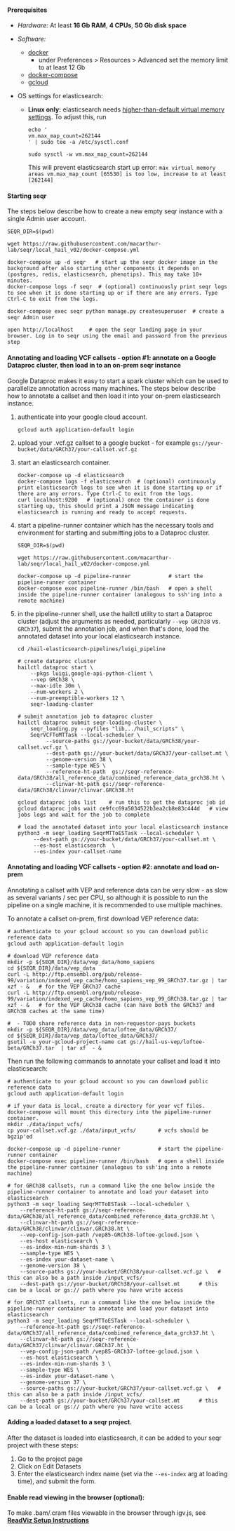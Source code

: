 
#### Prerequisites
 - *Hardware:*  At least **16 Gb RAM**, **4 CPUs**, **50 Gb disk space**  

 - *Software:* 
   - [docker](https://docs.docker.com/install/)
     - under Preferences > Resources > Advanced set the memory limit to at least 12 Gb  
   - [docker-compose](https://docs.docker.com/compose/install/)       
   - [gcloud](https://cloud.google.com/sdk/install)

 - OS settings for elasticsearch:
    - **Linux only:** elasticsearch needs [higher-than-default virtual memory settings](https://www.elastic.co/guide/en/elasticsearch/reference/current/vm-max-map-count.html). To adjust this, run   
       ```
       echo '
       vm.max_map_count=262144
       ' | sudo tee -a /etc/sysctl.conf
         
       sudo sysctl -w vm.max_map_count=262144
       ```
       This will prevent elasticsearch start up error: `max virtual memory areas vm.max_map_count [65530] is too low, increase to at least [262144]`
    
    
#### Starting seqr

The steps below describe how to create a new empty seqr instance with a single Admin user account.

```
SEQR_DIR=$(pwd)

wget https://raw.githubusercontent.com/macarthur-lab/seqr/local_hail_v02/docker-compose.yml

docker-compose up -d seqr   # start up the seqr docker image in the background after also starting other components it depends on (postgres, redis, elasticsearch, phenotips). This may take 10+ minutes.
docker-compose logs -f seqr  # (optional) continuously print seqr logs to see when it is done starting up or if there are any errors. Type Ctrl-C to exit from the logs. 

docker-compose exec seqr python manage.py createsuperuser  # create a seqr Admin user 

open http://localhost     # open the seqr landing page in your browser. Log in to seqr using the email and password from the previous step
```
   
#### Annotating and loading VCF callsets - option #1: annotate on a Google Dataproc cluster, then load in to an on-prem seqr instance 

Google Dataproc makes it easy to start a spark cluster which can be used to parallelize annotation across many machines.
The steps below describe how to annotate a callset and then load it into your on-prem elasticsearch instance.

1. authenticate into your google cloud account.
   ```
   gcloud auth application-default login  
   ```
1. upload your .vcf.gz callset to a google bucket - for example `gs://your-bucket/data/GRCh37/your-callset.vcf.gz`

1. start an elasticsearch container.
   ```
   docker-compose up -d elasticsearch
   docker-compose logs -f elasticsearch  # (optional) continuously print elasticsearch logs to see when it is done starting up or if there are any errors. Type Ctrl-C to exit from the logs.
   curl localhost:9200   # (optional) once the container is done starting up, this should print a JSON message indicating elasticsearch is running and ready to accept requests. 
   ```
    
1. start a pipeline-runner container which has the necessary tools and environment for starting and submitting jobs to a Dataproc cluster.
   ```
   SEQR_DIR=$(pwd)
   
   wget https://raw.githubusercontent.com/macarthur-lab/seqr/local_hail_v02/docker-compose.yml
   
   docker-compose up -d pipeline-runner            # start the pipeline-runner container 
   docker-compose exec pipeline-runner /bin/bash   # open a shell inside the pipeline-runner container (analogous to ssh'ing into a remote machine)
   ```
1. in the pipeline-runner shell, use the hailctl utility to start a Dataproc cluster (adjust the arguments as needed, particularly `--vep GRCh38` vs. `GRCh37`), submit the annotation job, and when that's done, load the annotated dataset into your local elasticsearch instance.
   ```
   cd /hail-elasticsearch-pipelines/luigi_pipeline
   
   # create dataproc cluster
   hailctl dataproc start \
       --pkgs luigi,google-api-python-client \
       --vep GRCh38 \
       --max-idle 30m \
       --num-workers 2 \
       --num-preemptible-workers 12 \
       seqr-loading-cluster

   # submit annotation job to dataproc cluster
   hailctl dataproc submit seqr-loading-cluster \
       seqr_loading.py --pyfiles "lib,../hail_scripts" \
       SeqrVCFToMTTask --local-scheduler \
            --source-paths gs://your-bucket/data/GRCh38/your-callset.vcf.gz \
            --dest-path gs://your-bucket/data/GRCh37/your-callset.mt \
            --genome-version 38 \
            --sample-type WES \
            --reference-ht-path  gs://seqr-reference-data/GRCh38/all_reference_data/combined_reference_data_grch38.ht \
            --clinvar-ht-path gs://seqr-reference-data/GRCh38/clinvar/clinvar.GRCh38.ht
   
   gcloud dataproc jobs list    # run this to get the dataproc job id
   gcloud dataproc jobs wait ce9fcc69a5034522b3ea2cb8e83c444d   # view jobs logs and wait for the job to complete
   
   # load the annotated dataset into your local elasticsearch instance
   python3 -m seqr_loading SeqrMTToESTask --local-scheduler \
        --dest-path gs://your-bucket/data/GRCh37/your-callset.mt \
        --es-host elasticsearch  \
        --es-index your-callset-name
   ``` 
  
  
  
#### Annotating and loading VCF callsets - option #2: annotate and load on-prem

Annotating a callset with VEP and reference data can be very slow - as slow as several variants / sec per CPU, so although it is possible to run the pipeline on a single machine, it is recommended to use multiple machines.

To annotate a callset on-prem, first download VEP reference data:
```
# authenticate to your gcloud account so you can download public reference data
gcloud auth application-default login  

# download VEP reference data
mkdir -p ${SEQR_DIR}/data/vep_data/homo_sapiens
cd ${SEQR_DIR}/data/vep_data
curl -L http://ftp.ensembl.org/pub/release-99/variation/indexed_vep_cache/homo_sapiens_vep_99_GRCh37.tar.gz | tar xzf - &   # for the VEP GRCh37 cache
curl -L http://ftp.ensembl.org/pub/release-99/variation/indexed_vep_cache/homo_sapiens_vep_99_GRCh38.tar.gz | tar xzf - &   # for the VEP GRCh38 cache (can have both the GRCh37 and GRCh38 caches at the same time)

#  - TODO share reference data in non-requestor-pays buckets
mkdir -p ${SEQR_DIR}/data/vep_data/loftee_data/GRCh37/
cd ${SEQR_DIR}/data/vep_data/loftee_data/GRCh37/
gsutil -u your-gcloud-project-name cat gs://hail-us-vep/loftee-beta/GRCh37.tar  | tar xf  - & 
```

Then run the following commands to annotate your callset and load it into elasticsearch:

```
# authenticate to your gcloud account so you can download public reference data
gcloud auth application-default login  

# if your data is local, create a directory for your vcf files. docker-compose will mount this directory into the pipeline-runner container.
mkdir ./data/input_vcfs/ 
cp your-callset.vcf.gz ./data/input_vcfs/       # vcfs should be bgzip'ed
 
docker-compose up -d pipeline-runner            # start the pipeline-runner container 
docker-compose exec pipeline-runner /bin/bash   # open a shell inside the pipeline-runner container (analogous to ssh'ing into a remote machine)

# for GRCh38 callsets, run a command like the one below inside the pipeline-runner container to annotate and load your dataset into elasticsearch
python3 -m seqr_loading SeqrMTToESTask --local-scheduler \
    --reference-ht-path gs://seqr-reference-data/GRCh38/all_reference_data/combined_reference_data_grch38.ht \
    --clinvar-ht-path gs://seqr-reference-data/GRCh38/clinvar/clinvar.GRCh38.ht \
    --vep-config-json-path /vep85-GRCh38-loftee-gcloud.json \
    --es-host elasticsearch \
    --es-index-min-num-shards 3 \
    --sample-type WES \
    --es-index your-dataset-name \
    --genome-version 38 \
    --source-paths gs://your-bucket/GRCh38/your-callset.vcf.gz \   # this can also be a path inside /input_vcfs/
    --dest-path gs://your-bucket/GRCh38/your-callset.mt      # this can be a local or gs:// path where you have write access

# for GRCh37 callsets, run a command like the one below inside the pipeline-runner container to annotate and load your dataset into elasticsearch
python3 -m seqr_loading SeqrMTToESTask --local-scheduler \
    --reference-ht-path gs://seqr-reference-data/GRCh37/all_reference_data/combined_reference_data_grch37.ht \
    --clinvar-ht-path gs://seqr-reference-data/GRCh37/clinvar/clinvar.GRCh37.ht \
    --vep-config-json-path /vep85-GRCh37-loftee-gcloud.json \
    --es-host elasticsearch \
    --es-index-min-num-shards 3 \
    --sample-type WES \
    --es-index your-dataset-name \
    --genome-version 37 \
    --source-paths gs://your-bucket/GRCh37/your-callset.vcf.gz \   # this can also be a path inside /input_vcfs/
    --dest-path gs://your-bucket/GRCh37/your-callset.mt      # this can be a local or gs:// path where you have write access

```


#### Adding a loaded dataset to a seqr project.

After the dataset is loaded into elasticsearch, it can be added to your seqr project with these steps:

1. Go to the project page
2. Click on Edit Datasets
3. Enter the elasticsearch index name (set via the `--es-index` arg at loading time), and submit the form.


#### Enable read viewing in the browser (optional): 

To make .bam/.cram files viewable in the browser through igv.js, see **[ReadViz Setup Instructions](deploy/READVIZ_SETUP.md)**      
